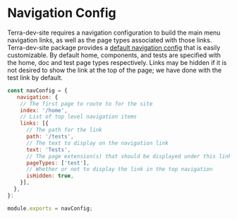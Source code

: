 # Navigation Config

Terra-dev-site requires a navigation configuration to build the main menu navigation links, as well as the page types associated with those links. Terra-dev-site package provides a [default navigation config](https://github.com/cerner/terra-dev-site/blob/master/config/site/navigation.config.js) that is easily customizable. By default home, components, and tests are specified with the home, doc and test page types respectively. Links may be hidden if it is not desired to show the link at the top of the page; we have done with the test link by default.

```javascript
const navConfig = {
   navigation: {
    // The first page to route to for the site
    index: '/home',
    // List of top level navigation items
    links: [{
      // The path for the link
      path: '/tests',
      // The text to display on the navigation link
      text: 'Tests',
      // The page extension(s) that should be displayed under this link
      pageTypes: ['test'],
      // Whether or not to display the link in the top navigation
      isHidden: true,
    }],
  },
}:

module.exports = navConfig;
```
